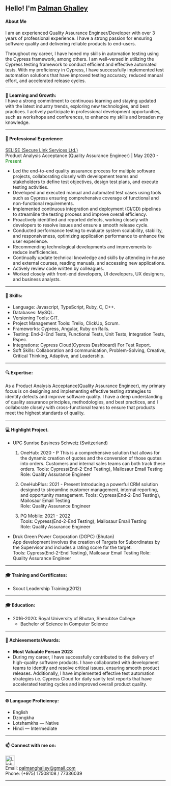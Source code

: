 ## Hello! I'm [Palman Ghalley](https://www.linkedin.com/in/palman-ghalley-042692213/)
#### About Me  
I am an experienced Quality Assurance Engineer/Developer with over 3 years of professional experience. I have a strong passion for ensuring software quality and delivering reliable products to end-users.  

Throughout my career, I have honed my skills in automation testing using the Cypress framework, among others. I am well-versed in utilizing the Cypress testing framework to conduct efficient and effective automated tests. With my proficiency in Cypress, I have successfully implemented test automation solutions that have improved testing accuracy, reduced manual effort, and accelerated release cycles.

***

**🌱 Learning and Growth:**  
I have a strong commitment to continuous learning and staying updated with the latest industry trends, exploring new technologies, and best practices. I actively participate in professional development opportunities, such as workshops and conferences, to enhance my skills and broaden my knowledge.


***

#### 💼 Professional Experience:  
[SELISE (Secure Link Services Ltd.)](https://www.linkedin.com/company/selise/mycompany/)  
 Product Analysis Acceptance (Quality Assurance Engineer) | May 2020 - <span style="color: green;">Present</span>  

 - Led the end-to-end quality assurance process for multiple software projects, collaborating closely with development teams and stakeholders to define test objectives, design test plans, and execute testing activities.
  - Developed and executed manual and automated test cases using tools such as Cypress ensuring comprehensive coverage of functional and non-functional requirements.
  - Implemented continuous integration and deployment (CI/CD) pipelines to streamline the testing process and improve overall efficiency.
  - Proactively identified and reported defects, working closely with developers to resolve issues and ensure a smooth release cycle.
  - Conducted performance testing to evaluate system scalability, stability, and responsiveness, optimizing application performance to enhance the user experience.
  - Recommending technological developments and improvements to reduce inefficiencies.
  - Continually update technical knowledge and skills by attending in-house and external courses, reading manuals, and accessing new applications.
  - Actively review code written by colleagues.
  - Worked closely with front-end developers, UI developers, UX designers, and business analysts.

***

#### 🌟 Skills:  

- Language: Javascript, TypeScript, Ruby, C, C++.  
- Databases: MySQL.  
- Versioning Tools: GIT.  
- Project Management Tools: Trello, ClickUp, Scrum.  
- Frameworks: Cypress, Angular, Ruby on Rails.  
- Testing: End-2-End Tests, Functional Tests, Unit Tests, Integration Tests, Rspec.  
- Integrations: Cypress Cloud(Cypress Dashboard) For Test Report.  
- Soft Skills: Collaboration and communication, Problem-Solving, Creative, Critical Thinking, Adaptive, and Leadership.  

***

#### 🔍 Expertise:
As a Product Analysis Acceptance(Quality Assurance Engineer), my primary focus is on designing and implementing effective testing strategies to identify defects and improve software quality. I have a deep understanding of quality assurance principles, methodologies, and best practices, and I collaborate closely with cross-functional teams to ensure that products meet the highest standards of quality.

***

#### 💻 Highlight Project.

- UPC Sunrise Business Schweiz (Switzerland)
   1. OneHub: 2020 - P
       This is a comprehensive solution that allows for the dynamic creation of quotes and the conversion of those quotes into orders. Customers and internal sales teams can both track these orders.
       Tools: Cypress(End-2-End Testing), Mailosaur Email Testing  
       Role: Quality Assurance Engineer

   3. OneHubPlus: 2021 - Present
       Introducing a powerful CRM solution designed to streamline customer management, internal reporting, and opportunity management.
       Tools: Cypress(End-2-End Testing), Mailosaur Email Testing  
       Role: Quality Assurance Engineer 

   5. PQ Mobile: 2021 - 2022  
       Tools: Cypress(End-2-End Testing), Mailosaur Email Testing  
       Role: Quality Assurance Engineer
       

 - Druk Green Power Corporation (DGPC) (Bhutan)   
       App development involves the creation of Targets for Subordinates by the Supervisor and includes a rating score for the target.   
       Tools: Cypress(End-2-End Testing), Mailosaur Email Testing 
       Role: Quality Assurance Engineer  

***

#### 🎓 Training and Certificates:
- Scout Leadership Training(2012)

***

#### 🎓 Education:
- 2016-2020: Royal University of Bhutan, Sherubtse College
  - Bachelor of Science in Computer Science
 
 ***

#### 🚀 Achievements/Awards:
- **Most Valuable Person 2023**
- During my career, I have successfully contributed to the delivery of high-quality software products. I have collaborated with development teams to identify and resolve critical issues, ensuring smooth product releases. Additionally, I have implemented effective test automation strategies i.e. Cypress Cloud for daily sanity test reports that have accelerated testing cycles and improved overall product quality.

***

#### 🌐 Language Proficiency:
- English  
- Dzongkha  
- Lotshamkha — Native  
- Hindi — Intermediate  

*** 
#### 📫 Connect with me on:
[<img src="https://encrypted-tbn0.gstatic.com/images?q=tbn:ANd9GcS4fcdsIUPUgmbvGaP-RC4RbHYdVtoN_fM8aya_8gOXI2BRtClESO-0_jgWTtKtIVmOQKs&usqp=CAU)" alt="LinkedIn" width="30" height="30">](https://www.linkedin.com/in/palman-ghalley-042692213/)  
Email: palmanghalley@gmail.com  
Phone: (+975) 17508108 / 77336039


***
<!--
- 🔭 I’m currently working on ...
- 🌱 I’m currently learning ...
- 👯 I’m looking to collaborate on ...
- 🤔 I’m looking for help with ...
- 💬 Ask me about ...
- 📫 How to reach me: ...
- 😄 Pronouns: ...
- ⚡ Fun fact: ...
-->
